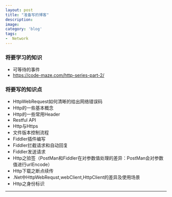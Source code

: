 ```yaml
---
layout: post
title: "准备写的博客"
description: 
image: 
category: 'blog'
tags:
-  Network
---
```


### 将要学习的知识
- 可等待的事件
- https://code-maze.com/http-series-part-2/


### 将要写的知识点
- HttpWebRequest如何清晰的给出网络错误码
- Http的一些基本概念
- Http的一些常用Header
- Restful API
- Http与Https
- 文件版本控制流程
- Fiddler插件编写
- Fiddler拦截请求和自动回复
- Fiddler发送请求
- Http之验签（PostMan和Fiddler在对参数值处理的差异：PostMan会对参数值进行urlEncode）
- Http下载之断点续传
- .Net中HttpWebRequst,webClient,HttpClient的差异及使用场景
- Http之身份标识


-----
